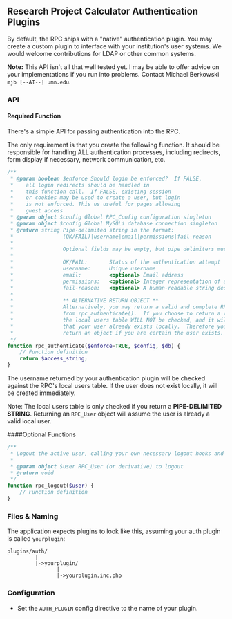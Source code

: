 ## Research Project Calculator Authentication Plugins
By default, the RPC ships with a "native" authentication plugin. You may create a custom plugin to interface with your institution's user systems.  We would welcome contributions for LDAP or other common systems.

**Note:** This API isn't all that well tested yet.  I may be able to offer advice on your implementations if you run into problems. Contact Michael Berkowski `mjb [--AT--] umn.edu`. 

### API
#### Required Function
There's a simple API for passing authentication into the RPC.

The only requirement is that you create the following function.
It should be responsible for handling ALL authentication processes,
including redirects, form display if necessary, network communication, etc.

```php
/**
 * @param boolean $enforce Should login be enforced?  If FALSE,
 *    all login redirects should be handled in
 *    this function call.  If FALSE, existing session
 *    or cookies may be used to create a user, but login
 *    is not enforced. This us useful for pages allowing
 *    guest access
 * @param object $config Global RPC_Config configuration singleton
 * @param object $config Global MySQLi database connection singleton
 * @return string Pipe-delimited string in the format:
 *                (OK/FAIL)|username|email|permissions|fail-reason
 *
 *                Optional fields may be empty, but pipe delimiters must not be omitted
 *
 *                OK/FAIL:       Status of the authentication attempt
 *                username:      Unique username
 *                email:         <optional> Email address
 *                permissions:   <optional> Integer representation of authlevel bits defined in RPC_User
 *                fail-reason:   <optional> A human-readable string describing reason for auth failure
 *
 *                ** ALTERNATIVE RETURN OBJECT **
 *                Alternatively, you may return a valid and complete RPC_User object
 *                from rpc_authenticate().  If you choose to return a valid RPC_User,
 *                the local users table WILL NOT be checked, and it will be assumed
 *                that your user already exists locally.  Therefore you should only
 *                return an object if you are certain the user exists.
 */
function rpc_authenticate($enforce=TRUE, $config, $db) {
    // Function definition
    return $access_string;
}
```

The username returned by your authentication plugin will be
checked against the RPC's local users table.  If the user does
not exist locally, it will be created immediately.

Note:  The local users table is only checked if you return a
**PIPE-DELIMITED STRING**.  Returning an `RPC_User` object will assume
the user is already a valid local user.

####Optional Functions

```php
/**
 * Logout the active user, calling your own necessary logout hooks and procedures
 *
 * @param object $user RPC_User (or derivative) to logout
 * @return void
 */
function rpc_logout($user) {
    // Function definition
}
```

### Files & Naming
The application expects plugins to look like this, assuming your auth plugin is called `yourplugin`:
```
plugins/auth/
         |
         |->yourplugin/
                |
                |->yourplugin.inc.php
```

### Configuration
 - Set the `AUTH_PLUGIN` config directive to the name of your plugin.
